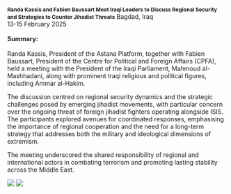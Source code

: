 <span style="font-size: 12px; font-weight: bold;">Randa Kassis and Fabien Baussart Meet Iraqi Leaders to Discuss Regional Security and Strategies to Counter Jihadist Threats</span>
Bagdad, Iraq<br>
13-15 February 2025
<br><br>
<b>Summary:</b>
</br></br>
Randa Kassis, President of the Astana Platform, together with Fabien Baussart, President of the Centre for Political and Foreign Affairs (CPFA), held a meeting with the President of the Iraqi Parliament, Mahmoud al-Mashhadani, along with prominent Iraqi religious and political figures, including Ammar al-Hakim.

The discussion centred on regional security dynamics and the strategic challenges posed by emerging jihadist movements, with particular concern over the ongoing threat of foreign jihadist fighters operating alongside ISIS. The participants explored avenues for coordinated responses, emphasising the importance of regional cooperation and the need for a long-term strategy that addresses both the military and ideological dimensions of extremism.

The meeting underscored the shared responsibility of regional and international actors in combating terrorism and promoting lasting stability across the Middle East.

![](3.JPG)
![](4.JPG)
<p></p>

